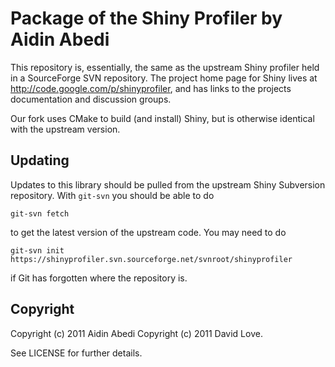 # Package of the Shiny Profiler by Aidin Abedi

This repository is, essentially, the same as the upstream Shiny profiler
held in a SourceForge SVN repository. The project home page for Shiny
lives at http://code.google.com/p/shinyprofiler, and has links to the
projects documentation and discussion groups.

Our fork uses CMake to build (and install) Shiny, but is otherwise
identical with the upstream version.

## Updating

Updates to this library should be pulled from the upstream Shiny
Subversion repository. With `git-svn` you should be able to do

    git-svn fetch

to get the latest version of the upstream code. You may need to do

    git-svn init https://shinyprofiler.svn.sourceforge.net/svnroot/shinyprofiler

if Git has forgotten where the repository is.

## Copyright

Copyright (c) 2011 Aidin Abedi
Copyright (c) 2011 David Love. 

See LICENSE for further details.


